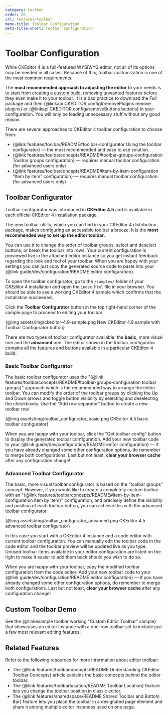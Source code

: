 ```yaml
---
category: toolbar
order: 20
url: features/toolbar
menu-title: Toolbar Configuration
meta-title-short: Toolbar Configuration
---
```

<!--
Copyright (c) 2003-2020, CKSource - Frederico Knabben. All rights reserved.
For licensing, see LICENSE.md.
-->

# Toolbar Configuration

While CKEditor 4 is a full-featured WYSIWYG editor, not all of its options may be needed in all cases. Because of this, toolbar customization is one of the most common requirements.

<info-box hint="">
    The <strong>most recommended approach to adjusting the editor</strong> to your needs is to start from creating a <a href="https://ckeditor.com/cke4/builder">custom build</a>, removing unwanted features before they even make it to your toolbar. It is a bad practice to download the Full package and then {@linkapi CKEDITOR.config#removePlugins remove plugins} or {@linkapi CKEDITOR.config#removeButtons buttons} in your configuration. You will only be loading unnecessary stuff without any good reason.
</info-box>

There are several approaches to CKEditor 4 toolbar configuration to choose from:

 * {@link features/toolbar/README#toolbar-configurator Using the toolbar configurator} &mdash; the most recommended and easy to use solution.
 * {@link features/toolbarconcepts/README#toolbar-groups-configuration Toolbar groups configuration} &mdash; requires manual toolbar configuration (for advanced users only)
 * {@link features/toolbarconcepts/README#item-by-item-configuration "Item by item" configuration} &mdash; requires manual toolbar configuration (for advanced users only)

## Toolbar Configurator

<info-box info="">
    Toolbar configurator was introduced in <strong>CKEditor 4.5</strong> and is available in each official CKEditor 4 installation package.
</info-box>

The new toolbar utility, which you can find in your CKEditor 4 distribution package, makes configuring an accessible toolbar a breeze.
It is the **most recommended way to set up the editor toolbar**.

You can use it to change the order of toolbar groups, select and deselect buttons, or break the toolbar into rows. Your current configuration is previewed live in the attached editor instance so you get instant feedback regarding the look and feel of your toolbar. When you are happy with your settings you can just copy the generated source code to paste into your {@link guide/dev/configuration/README editor configuration}.

To open the toolbar configurator, go to the `/samples/` folder of your CKEditor 4 installation and open the `index.html` file in your browser. You should be able to see a working CKEditor 4 sample which confirms that the installation succeeded.

Click the **Toolbar Configurator** button in the top right-hand corner of the sample page to proceed to editing your toolbar.

{@img assets/img/ckeditor-4.9-sample.png New CKEditor 4.9 sample with Toolbar Configurator button}

There are two types of toolbar configurator available: the **basic**, more visual one and the **advanced** one. The editor shown in the toolbar configurator contains all the features and buttons available in a particular CKEditor 4 build.

### Basic Toolbar Configurator

The basic toolbar configurator uses the "{@link features/toolbarconcepts/README#toolbar-groups-configuration toolbar groups}" approach which is the recommended way to arrange the editor toolbar. You can modify the order of the toolbar groups by clicking the Up and Down arrows and toggle button visibility by selecting and deselecting the checkboxes. Use the "Add row separator" button to create a new toolbar row.

{@img assets/img/toolbar_configurator_basic.png CKEditor 4.5 basic toolbar configurator}

When you are happy with your toolbar, click the "Get toolbar config" button to display the generated toolbar configuration. Add your new toolbar code to your {@link guide/dev/configuration/README editor configuration} &mdash; if you have already changed some other configuration options, do remember to merge both configurations. Last but not least, **clear your browser cache** after any configuration change!

### Advanced Toolbar Configurator

The basic, more visual toolbar configurator is based on the "toolbar groups" concept. However, if you would like to create a completely custom toolbar with an "{@link features/toolbarconcepts/README#item-by-item-configuration item by item}" configuration, and precisely define the visibility and position of each toolbar button, you can achieve this with the advanced toolbar configurator.

{@img assets/img/toolbar_configurator_advanced.png CKEditor 4.5 advanced toolbar configurator}

In this case you start with a CKEditor 4 instance and a code editor with current toolbar configuration. You can manually edit the toolbar code in the code editor and the toolbar preview will be updated live as you type. Unused toolbar items available in your editor configuration are listed on the right to make it easier to add them back should you wish to do so.

When you are happy with your toolbar, copy the modified toolbar configuration from the code editor. Add your new toolbar code to your {@link guide/dev/configuration/README editor configuration} &mdash; if you have already changed some other configuration options, do remember to merge both configurations. Last but not least, **clear your browser cache** after any configuration change!

## Custom Toolbar Demo

See the {@linkexample toolbar working "Custom Editor Toolbar" sample} that showcases an editor instance with a one-row toolbar set to include just a few most relevant editing features.

## Related Features

Refer to the following resources for more information about editor toolbar:

 * The {@link features/toolbarconcepts/README Understanding CKEditor Toolbar Concepts} article explains the basic concepts behind the editor toolbar.
 * The {@link features/toolbarlocation/README Toolbar Location} feature lets you change the toolbar position in classic editor.
 * The {@link features/sharedspace/README Shared Toolbar and Bottom Bar} feature lets you place the toolbar in a designated page element and share it among multiple editor instances used on one page.

